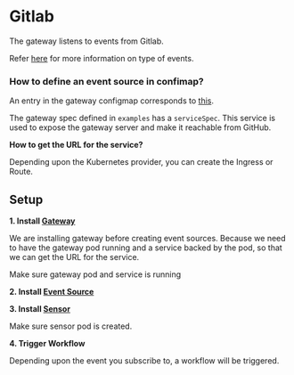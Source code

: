 # Gitlab

The gateway listens to events from Gitlab. 

Refer [here](https://docs.gitlab.com/ee/user/project/integrations/webhooks.html#events) for more information on type of events.

### How to define an event source in confimap?
An entry in the gateway configmap corresponds to [this](https://github.com/argoproj/argo-events/blob/30eaa296651e80b11ffef3b20464a08a2041eb09/gateways/community/gitlab/config.go#L49-L63).

The gateway spec defined in `examples` has a `serviceSpec`. This service is used to expose the gateway server and make it reachable from GitHub.

**How to get the URL for the service?**

Depending upon the Kubernetes provider, you can create the Ingress or Route. 

## Setup

**1. Install [Gateway](https://github.com/argoproj/argo-events/tree/master/examples/gateways/gitlab.yaml)**

We are installing gateway before creating event sources. Because we need to have the gateway pod running and a service backed by the pod, so 
that we can get the URL for the service. 

Make sure gateway pod and service is running

**2. Install [Event Source](https://github.com/argoproj/argo-events/tree/master/examples/event-sources/gitlab.yaml)**

**3. Install [Sensor](https://github.com/argoproj/argo-events/tree/master/examples/sensors/gitlab.yaml)**

Make sure sensor pod is created.

**4. Trigger Workflow**

Depending upon the event you subscribe to, a workflow will be triggered.

